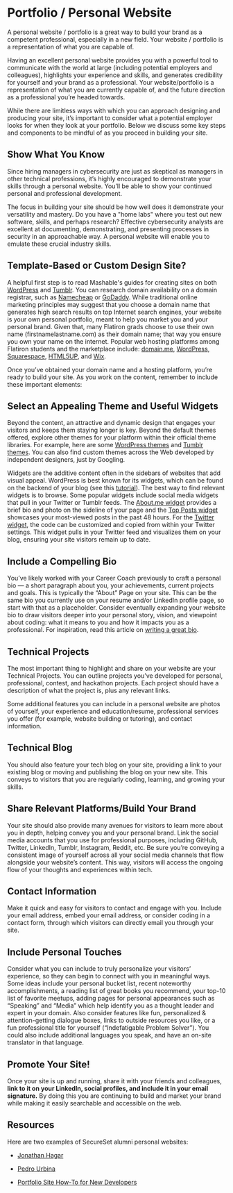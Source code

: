 # Portfolio / Personal Website


A personal website / portfolio is a great way to build your brand as a competent professional, especially in a new field. Your website / portfolio is a representation of what you are capable of. 

Having an excellent personal website provides you with a powerful tool to communicate with the world at large (including potential employers and colleagues), highlights your experience and skills, and generates credibility for yourself and your brand as a professional.  Your website/portfolio is a representation of what you are currently capable of, and the future direction as a professional you’re headed towards.  

While there are limitless ways with which you can approach designing and producing your site, it’s important to consider what a potential employer looks for when they look at your portfolio.  Below we discuss some key steps and components to be mindful of as you proceed in building your site.


## Show What You Know

Since hiring managers in cybersecurity are just as skeptical as managers in other technical professions, it’s highly encouraged to demonstrate your skills through a personal website.  You’ll be able to show your continued personal and professional development.  
 
The focus in building your site should be how well does it demonstrate your versatility and mastery.   Do you have a  "home labs" where you test out new software, skills, and perhaps research?  Effective cybersecurity analysts are excellent at documenting, demonstrating, and presenting processes in security in an approachable way. A personal website will enable you to emulate these crucial industry skills.


## Template-Based or Custom Design Site?

A helpful first step is to read Mashable's guides for creating sites on both [WordPress](https://mashable.com/2013/06/11/wordpress-how-to/) and [Tumblr](https://mashable.com/2012/06/03/the-beginners-guide-to-tumblr/).  You can research domain availability on a domain registrar, such as [Namecheap](https://www.namecheap.com/) or [GoDaddy](https://www.godaddy.com/). While traditional online marketing principles may suggest that you choose a domain name that generates high search results on top Internet search engines, your website is your own personal portfolio, meant to help you market you and your personal brand. Given that, many Flatiron grads choose to use their own name (firstnamelastname.com) as their domain name; that way you ensure you own your name on the internet.  Popular web hosting platforms among Flatiron students and the marketplace include: [domain.me](https://domain.me/), [WordPress](https://wordpress.com/), [Squarespace](https://www.squarespace.com/), [HTML5UP](https://html5up.net/), and [Wix](https://www.wix.com/).

Once you’ve obtained your domain name and a hosting platform, you’re ready to build your site.  As you work on the content, remember to include these important elements:

## Select an Appealing Theme and Useful Widgets

Beyond the content, an attractive and dynamic design that engages your visitors and keeps them staying longer is key.  Beyond the default themes offered, explore other themes for your platform within their official theme libraries.  For example, here are some [WordPress themes](https://wordpress.com/themes) and [Tumblr themes](https://www.tumblr.com/themes/). You can also find custom themes across the Web developed by independent designers, just by Googling.  

Widgets are the additive content often in the sidebars of websites that add visual appeal. WordPress is best known for its widgets, which can be found on the backend of your blog (see this [tutorial](https://en.support.wordpress.com/widgets/)). The best way to find relevant widgets is to browse. Some popular widgets include social media widgets that pull in your Twitter or Tumblr feeds.  The [About.me widget](https://en.support.wordpress.com/widgets/about-me/) provides a brief bio and photo on the sideline of your page and the [Top Posts widget](https://en.support.wordpress.com/widgets/top-posts-widget/) showcases your most-viewed posts in the past 48 hours.  For the [Twitter widget](https://wordpress.com/support/widgets/twitter-timeline-widget/), the code can be customized and copied from within your Twitter settings. This widget pulls in your Twitter feed and visualizes them on your blog, ensuring your site visitors remain up to date.

## Include a Compelling Bio

You’ve likely worked with your Career Coach previously to craft a personal bio — a short paragraph about you, your achievements, current projects and goals. This is typically the “About” Page on your site.  This can be the same bio you currently use on your resume and/or LinkedIn profile page, so start with that as a placeholder.  Consider eventually expanding your website bio to draw visitors deeper into your personal story, vision, and viewpoint about coding: what it means to you and how it impacts you as a professional.  For inspiration, read this article on [writing a great bio](https://www.fastcompany.com/3007103/art-writing-your-own-bio-how-toot-your-horn-without-sounding-blowhard).

## Technical Projects

The most important thing to highlight and share on your website are your Technical Projects.  You can outline projects you’ve developed for personal, professional, contest, and hackathon projects.  Each project should have a description of what the project is, plus any relevant links.

Some additional features you can include in a personal website are photos of yourself, your experience and education/resume, professional services you offer (for example, website building or tutoring), and contact information.

## Technical Blog

You should also feature your tech blog on your site, providing a link to your existing blog or moving and publishing the blog on your new site.  This conveys to visitors that you are regularly coding, learning, and growing your skills.

## Share Relevant Platforms/Build Your Brand

Your site should also provide many avenues for visitors to learn more about you in depth, helping convey you and your personal brand. Link the social media accounts that you use for professional purposes, including GitHub, Twitter, LinkedIn, Tumblr, Instagram, Reddit, etc.  Be sure you’re conveying a consistent image of yourself across all your social media channels that flow alongside your website’s content.  This way, visitors will access the ongoing flow of your thoughts and experiences within tech.

## Contact Information

Make it quick and easy for visitors to contact and engage with you.  Include your email address, embed your email address, or consider coding in a contact form, through which visitors can directly email you through your site.

## Include Personal Touches

Consider what you can include to truly personalize your visitors’ experience, so they can begin to connect with you in meaningful ways. Some ideas include your personal bucket list, recent noteworthy accomplishments, a reading list of great books you recommend, your top-10 list of favorite meetups, adding pages for personal appearances such as “Speaking” and “Media” which help identify you as a thought leader and expert in your domain.   Also consider features like fun, personalized & attention-getting dialogue boxes, links to outside resources you like, or a fun professional title for yourself (“Indefatigable Problem Solver”).  You could also include additional languages you speak, and have an on-site translator in that language.

## Promote Your Site!

Once your site is up and running, share it with your friends and colleagues, **link to it on your LinkedIn, social profiles, and include it in your email signature.**  By doing this you are continuing to build and market your brand while making it easily searchable and accessible on the web.  

## Resources
 
Here are two examples of SecureSet alumni personal websites: 
- [Jonathan Hagar](https://www.vividhacks.com/) 
- [Pedro Urbina](https://terraflux.github.io/)

- [Portfolio Site How-To for New Developers](https://medium.com/@sethalexander/portfolio-site-how-to-for-new-developers-b1a1e01c4f8a)


